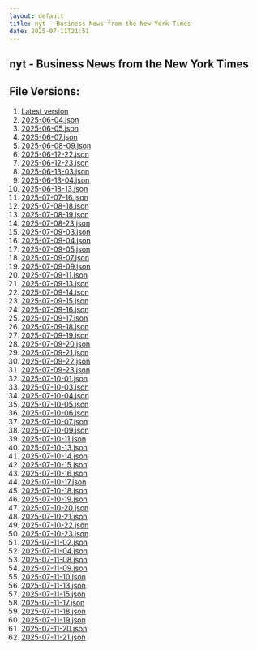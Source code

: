 ```yaml
---
layout: default
title: nyt - Business News from the New York Times
date: 2025-07-11T21:51
---
```


## nyt - Business News from the New York Times

<div id="data-chart"></div>
<div id="data-table"></div>
<script>
document.addEventListener('DOMContentLoaded', function(){
  document.getElementById('data-table').textContent = 'This source isn't supported for tables yet.';
});
</script>

## File Versions:
1. [Latest version](./latest.json)
2. [2025-06-04.json](./2025-06-04.json)
3. [2025-06-05.json](./2025-06-05.json)
4. [2025-06-07.json](./2025-06-07.json)
5. [2025-06-08-09.json](./2025-06-08-09.json)
6. [2025-06-12-22.json](./2025-06-12-22.json)
7. [2025-06-12-23.json](./2025-06-12-23.json)
8. [2025-06-13-03.json](./2025-06-13-03.json)
9. [2025-06-13-04.json](./2025-06-13-04.json)
10. [2025-06-18-13.json](./2025-06-18-13.json)
11. [2025-07-07-16.json](./2025-07-07-16.json)
12. [2025-07-08-18.json](./2025-07-08-18.json)
13. [2025-07-08-19.json](./2025-07-08-19.json)
14. [2025-07-08-23.json](./2025-07-08-23.json)
15. [2025-07-09-03.json](./2025-07-09-03.json)
16. [2025-07-09-04.json](./2025-07-09-04.json)
17. [2025-07-09-05.json](./2025-07-09-05.json)
18. [2025-07-09-07.json](./2025-07-09-07.json)
19. [2025-07-09-09.json](./2025-07-09-09.json)
20. [2025-07-09-11.json](./2025-07-09-11.json)
21. [2025-07-09-13.json](./2025-07-09-13.json)
22. [2025-07-09-14.json](./2025-07-09-14.json)
23. [2025-07-09-15.json](./2025-07-09-15.json)
24. [2025-07-09-16.json](./2025-07-09-16.json)
25. [2025-07-09-17.json](./2025-07-09-17.json)
26. [2025-07-09-18.json](./2025-07-09-18.json)
27. [2025-07-09-19.json](./2025-07-09-19.json)
28. [2025-07-09-20.json](./2025-07-09-20.json)
29. [2025-07-09-21.json](./2025-07-09-21.json)
30. [2025-07-09-22.json](./2025-07-09-22.json)
31. [2025-07-09-23.json](./2025-07-09-23.json)
32. [2025-07-10-01.json](./2025-07-10-01.json)
33. [2025-07-10-03.json](./2025-07-10-03.json)
34. [2025-07-10-04.json](./2025-07-10-04.json)
35. [2025-07-10-05.json](./2025-07-10-05.json)
36. [2025-07-10-06.json](./2025-07-10-06.json)
37. [2025-07-10-07.json](./2025-07-10-07.json)
38. [2025-07-10-09.json](./2025-07-10-09.json)
39. [2025-07-10-11.json](./2025-07-10-11.json)
40. [2025-07-10-13.json](./2025-07-10-13.json)
41. [2025-07-10-14.json](./2025-07-10-14.json)
42. [2025-07-10-15.json](./2025-07-10-15.json)
43. [2025-07-10-16.json](./2025-07-10-16.json)
44. [2025-07-10-17.json](./2025-07-10-17.json)
45. [2025-07-10-18.json](./2025-07-10-18.json)
46. [2025-07-10-19.json](./2025-07-10-19.json)
47. [2025-07-10-20.json](./2025-07-10-20.json)
48. [2025-07-10-21.json](./2025-07-10-21.json)
49. [2025-07-10-22.json](./2025-07-10-22.json)
50. [2025-07-10-23.json](./2025-07-10-23.json)
51. [2025-07-11-02.json](./2025-07-11-02.json)
52. [2025-07-11-04.json](./2025-07-11-04.json)
53. [2025-07-11-08.json](./2025-07-11-08.json)
54. [2025-07-11-09.json](./2025-07-11-09.json)
55. [2025-07-11-10.json](./2025-07-11-10.json)
56. [2025-07-11-13.json](./2025-07-11-13.json)
57. [2025-07-11-15.json](./2025-07-11-15.json)
58. [2025-07-11-17.json](./2025-07-11-17.json)
59. [2025-07-11-18.json](./2025-07-11-18.json)
60. [2025-07-11-19.json](./2025-07-11-19.json)
61. [2025-07-11-20.json](./2025-07-11-20.json)
62. [2025-07-11-21.json](./2025-07-11-21.json)
